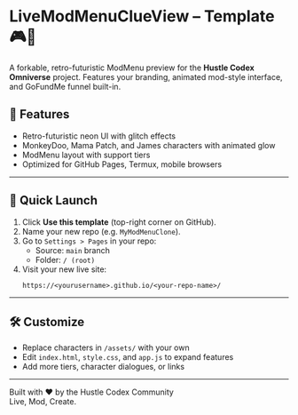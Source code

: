 # LiveModMenuClueView – Template 🎮🚀

A forkable, retro-futuristic ModMenu preview for the **Hustle Codex Omniverse** project. Features your branding, animated mod-style interface, and GoFundMe funnel built-in.

## 🌟 Features
- Retro-futuristic neon UI with glitch effects
- MonkeyDoo, Mama Patch, and James characters with animated glow
- ModMenu layout with support tiers
- Optimized for GitHub Pages, Termux, mobile browsers

---

## 🚀 Quick Launch

1. Click **Use this template** (top-right corner on GitHub).
2. Name your new repo (e.g. `MyModMenuClone`).
3. Go to `Settings > Pages` in your repo:
   - Source: `main` branch
   - Folder: `/ (root)`
4. Visit your new live site:
   ```
   https://<yourusername>.github.io/<your-repo-name>/
   ```

---

## 🛠 Customize

- Replace characters in `/assets/` with your own
- Edit `index.html`, `style.css`, and `app.js` to expand features
- Add more tiers, character dialogues, or links

---

Built with ❤️ by the Hustle Codex Community  
Live, Mod, Create.

